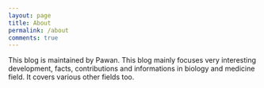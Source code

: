 ```yaml
---
layout: page
title: About
permalink: /about
comments: true
---
```


This blog is maintained by Pawan. This blog mainly focuses very interesting development, facts, contributions and informations in biology and medicine field.  It covers various other fields too.

